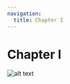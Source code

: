 ```yaml
---
navigation:
  title: Chapter I
---
```


# Chapter I

![alt text](../../../techpack/images/smithingrustic_hammer.png "Title")